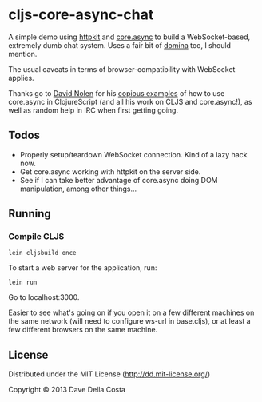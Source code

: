 # cljs-core-async-chat

A simple demo using [httpkit][1] and [core.async][2] to build a WebSocket-based, extremely dumb chat system.  Uses a fair bit of [domina][4] too, I should mention.

The usual caveats in terms of browser-compatibility with WebSocket applies.

Thanks go to [David Nolen](https://github.com/swannodette) for his [copious examples][3] of how to use core.async in ClojureScript (and all his work on CLJS and core.async!), as well as random help in IRC when first getting going.

## Todos

* Properly setup/teardown WebSocket connection. Kind of a lazy hack now.
* Get core.async working with httpkit on the server side.
* See if I can take better advantage of core.async doing DOM manipulation, among other things...

## Running

### Compile CLJS

    lein cljsbuild once

To start a web server for the application, run:

    lein run

Go to localhost:3000.

Easier to see what's going on if you open it on a few different machines on the same network (will need to configure ws-url in base.cljs), or at least a few different browsers on the same machine.

## License

Distributed under the MIT License (http://dd.mit-license.org/)

Copyright © 2013 Dave Della Costa

[1]: http://http-kit.org/index.html
[2]: https://github.com/clojure/core.async
[3]: https://github.com/swannodette/async-tests
[4]: https://github.com/levand/domina
